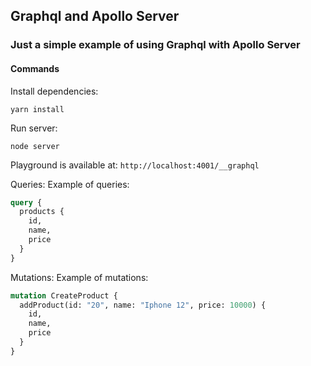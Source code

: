 ## Graphql and Apollo Server

### Just a simple example of using Graphql with Apollo Server

#### Commands

Install dependencies:

`yarn install`

Run server:

`node server`

Playground is available at:
`http://localhost:4001/__graphql`

Queries:
Example of queries:

```graphql
query {
  products {
    id,
    name,
    price
  }
}
```

Mutations:
Example of mutations:

```graphql
mutation CreateProduct {
  addProduct(id: "20", name: "Iphone 12", price: 10000) {
    id,
    name,
    price
  }
}
```
